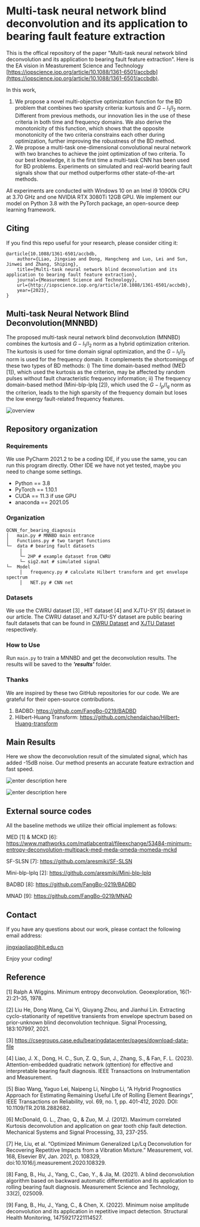 # Multi-task neural network blind deconvolution and its application to bearing fault feature extraction
This is the offical repository of the paper "Multi-task neural network blind deconvolution and its application to bearing fault feature extraction". Here is the EA vision in Measturement Science and Technology [https://iopscience.iop.org/article/10.1088/1361-6501/accbdb](https://iopscience.iop.org/article/10.1088/1361-6501/accbdb).

In this work,

1. We propose a novel multi-objective optimization function for the BD problem that combines two sparsity criteria: kurtosis and $G-l_1/l_2$ norm. Different from previous methods, our innovation lies in the use of these criteria in both time and frequency domains. We also derive the monotonicity of this function, which shows that the opposite monotonicity of the two criteria constrains each other during optimization, further improving the robustness of the BD method.
2. We propose a multi-task one-dimensional convolutional neural network with two branches to achieve the joint optimization of two criteria. To our best knowledge, it is the first time a multi-task CNN has been used for BD problems. Experiments on simulated and real-world bearing fault signals show that our method outperforms other state-of-the-art methods.



All experiments are conducted with Windows 10 on an Intel i9 10900k CPU at 3.70 GHz and one NVIDIA RTX 3080Ti 12GB GPU. We implement our model on Python 3.8 with the PyTorch package, an open-source deep learning framework.  

## Citing
If you find this repo useful for your research, please consider citing it:
```
@article{10.1088/1361-6501/accbdb,
	author={Liao, Jingxiao and Dong, Hangcheng and Luo, Lei and Sun, Jinwei and Zhang, Shiping},
	title={Multi-task neural network blind deconvolution and its application to bearing fault feature extraction},
	journal={Measurement Science and Technology},
	url={http://iopscience.iop.org/article/10.1088/1361-6501/accbdb},
	year={2023},
}
```



## Multi-task Neural Network Blind Deconvolution(MNNBD)

The proposed multi-task neural network blind deconvolution (MNNBD) combines the kurtosis and $G-l_1/l_2$ norm as a hybrid optimization criterion. The kurtosis is used for time domain signal optimization, and the $G-l_1/l_2$ norm is used for the frequency domain. It complements the shortcomings of these two types of BD methods: i) The time domain-based method (MED [1]), which used the kurtosis as the criterion, may be affected by random pulses without fault characteristic frequency information; ii) The frequency domain-based method (Mini-blp-lplq [2]), which used the $G-l_p/l_q$ norm as the criterion, leads to the high sparsity of the frequency domain but loses the low energy fault-related frequency features. 

![overview](https://raw.githubusercontent.com/asdvfghg/image/master/QCNN/overview.png)




## Repository organization

### Requirements
We use PyCharm 2021.2 to be a coding IDE, if you use the same, you can run this program directly. Other IDE we have not yet tested, maybe you need to change some settings.
* Python == 3.8
* PyTorch == 1.10.1
* CUDA == 11.3 if use GPU
* anaconda == 2021.05
 
### Organization
```
QCNN_for_bearing_diagnosis
│   main.py # MNNBD main entrance
│   Functions.py # two target functions
└─  data # bearing fault datasets 
     │   
     └─ 2HP # example dataset from CWRU
     └─ sig2.mat # simulated signal
└─  Model
     │   frequency.py # calculate Hilbert transform and get envelope spectrum
     │   NET.py # CNN net
```

### Datasets
We use the CWRU dataset [3] , HIT dataset [4] and XJTU-SY [5] dataset in our article. The CWRU dataset and XJTU-SY dataset are public bearing fault datasets that can be found in [CWRU Dataset](https://github.com/s-whynot/CWRU-dataset) and [XJTU Dataset](https://github.com/WangBiaoXJTU/xjtu-sy-bearing-datasets) respectively.

### How to Use
 
Run ```main.py``` to train a MNNBD and get the deconvolution results. The results will be saved to the ***'results'*** folder.
 
### Thanks
We are inspired by these two GitHub repositories for our code. We are  grateful for their open-source contributions.
1. BADBD: https://github.com/FangBo-0219/BADBD
2. Hilbert-Huang Transform: https://github.com/chendaichao/Hilbert-Huang-transform

## Main Results
Here we show the deconvolution result of the simulated signal, which has added -15dB noise. Our method presents an accurate feature extraction and fast speed.

![enter description here](https://raw.githubusercontent.com/asdvfghg/image/master/QCNN/results.png)

![enter description here](https://raw.githubusercontent.com/asdvfghg/image/master/QCNN/resultstable.png)


## External source codes
All the baseline methods we utilize their official implement as follows:

 MED [1] \& MCKD [6]: https://www.mathworks.com/matlabcentral/fileexchange/53484-minimum-entropy-deconvolution-multipack-med-meda-omeda-momeda-mckd

SF-SLSN [7]: https://github.com/aresmiki/SF-SLSN

Mini-blp-lplq [2]: https://github.com/aresmiki/Mini-blp-lplq

BADBD [8]: https://github.com/FangBo-0219/BADBD

MNAD [9]: https://github.com/FangBo-0219/MNAD


## Contact
If you have any questions about our work, please contact the following email address:

jingxiaoliao@hit.edu.cn

Enjoy your coding!
## Reference
[1] Ralph A Wiggins. Minimum entropy deconvolution. Geoexploration, 16(1-2):21–35, 1978.

[2] Liu He, Dong Wang, Cai Yi, Qiuyang Zhou, and Jianhui Lin. Extracting cyclo-stationarity of repetitive transients from envelope spectrum based on prior-unknown blind deconvolution technique. Signal Processing, 183:107997, 2021.

[3] https://csegroups.case.edu/bearingdatacenter/pages/download-data-file

[4] Liao, J. X., Dong, H. C., Sun, Z. Q., Sun, J., Zhang, S., & Fan, F. L. (2023). Attention-embedded quadratic network (qttention) for effective and interpretable bearing fault diagnosis. IEEE Transactions on Instrumentation and Measurement.

[5] Biao Wang, Yaguo Lei, Naipeng Li, Ningbo Li, “A Hybrid Prognostics Approach for Estimating Remaining Useful Life of Rolling Element Bearings”, IEEE Transactions on Reliability, vol. 69, no. 1, pp. 401-412, 2020. DOI: 10.1109/TR.2018.2882682.

[6] McDonald, G. L., Zhao, Q., & Zuo, M. J. (2012). Maximum correlated Kurtosis deconvolution and application on gear tooth chip fault detection. Mechanical Systems and Signal Processing, 33, 237-255.

[7] He, Liu, et al. “Optimized Minimum Generalized Lp/Lq Deconvolution for Recovering Repetitive Impacts from a Vibration Mixture.” Measurement, vol. 168, Elsevier BV, Jan. 2021, p. 108329, doi:10.1016/j.measurement.2020.108329.

[8] Fang, B., Hu, J., Yang, C., Cao, Y., & Jia, M. (2021). A blind deconvolution algorithm based on backward automatic differentiation and its application to rolling bearing fault diagnosis. Measurement Science and Technology, 33(2), 025009.

[9] Fang, B., Hu, J., Yang, C., & Chen, X. (2022). Minimum noise amplitude deconvolution and its application in repetitive impact detection. Structural Health Monitoring, 14759217221114527.
